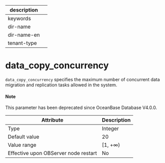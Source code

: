 | description ||
|---|---|
| keywords ||
| dir-name ||
| dir-name-en ||
| tenant-type ||

data_copy_concurrency
==========================================

`data_copy_concurrency` specifies the maximum number of concurrent data migration and replication tasks allowed in the system.

<main id="notice" type='explain'>
  <h4>Note</h4>
  <p>This parameter has been deprecated since OceanBase Database V4.0.0. </p>
</main>

| **Attribute** | **Description** |
|--------|----------|
| Type | Integer |
| Default value | 20 |
| Value range | \[1, +∞) |
| Effective upon OBServer node restart | No |



